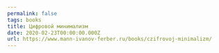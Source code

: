 ```yaml
---
permalink: false
tags: books
title: Цифровой минимализм
date: 2020-02-23T00:00:00.000Z
url: https://www.mann-ivanov-ferber.ru/books/czifrovoj-minimalizm/
---
```

